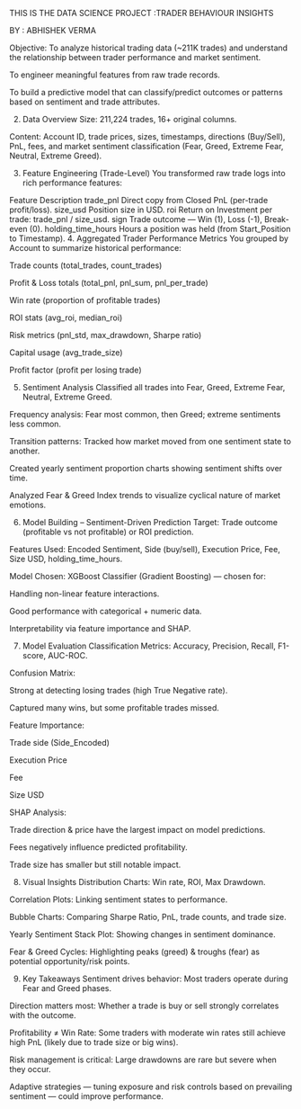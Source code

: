 THIS IS THE DATA SCIENCE PROJECT :TRADER BEHAVIOUR INSIGHTS 


BY : ABHISHEK VERMA


Objective:
To analyze historical trading data (~211K trades) and understand the relationship between trader performance and market sentiment.

To engineer meaningful features from raw trade records.

To build a predictive model that can classify/predict outcomes or patterns based on sentiment and trade attributes.

2. Data Overview
Size: 211,224 trades, 16+ original columns.

Content: Account ID, trade prices, sizes, timestamps, directions (Buy/Sell), PnL, fees, and market sentiment classification (Fear, Greed, Extreme Fear, Neutral, Extreme Greed).

3. Feature Engineering (Trade-Level)
You transformed raw trade logs into rich performance features:

Feature	Description
trade_pnl	Direct copy from Closed PnL (per-trade profit/loss).
size_usd	Position size in USD.
roi	Return on Investment per trade: trade_pnl / size_usd.
sign	Trade outcome — Win (1), Loss (-1), Break-even (0).
holding_time_hours	Hours a position was held (from Start_Position to Timestamp).
4. Aggregated Trader Performance Metrics
You grouped by Account to summarize historical performance:

Trade counts (total_trades, count_trades)

Profit & Loss totals (total_pnl, pnl_sum, pnl_per_trade)

Win rate (proportion of profitable trades)

ROI stats (avg_roi, median_roi)

Risk metrics (pnl_std, max_drawdown, Sharpe ratio)

Capital usage (avg_trade_size)

Profit factor (profit per losing trade)

5. Sentiment Analysis
Classified all trades into Fear, Greed, Extreme Fear, Neutral, Extreme Greed.

Frequency analysis: Fear most common, then Greed; extreme sentiments less common.

Transition patterns: Tracked how market moved from one sentiment state to another.

Created yearly sentiment proportion charts showing sentiment shifts over time.

Analyzed Fear & Greed Index trends to visualize cyclical nature of market emotions.

6. Model Building – Sentiment-Driven Prediction
Target: Trade outcome (profitable vs not profitable) or ROI prediction.

Features Used:
Encoded Sentiment, Side (buy/sell), Execution Price, Fee, Size USD, holding_time_hours.

Model Chosen: XGBoost Classifier (Gradient Boosting) — chosen for:

Handling non-linear feature interactions.

Good performance with categorical + numeric data.

Interpretability via feature importance and SHAP.

7. Model Evaluation
Classification Metrics: Accuracy, Precision, Recall, F1-score, AUC-ROC.

Confusion Matrix:

Strong at detecting losing trades (high True Negative rate).

Captured many wins, but some profitable trades missed.

Feature Importance:

Trade side (Side_Encoded)

Execution Price

Fee

Size USD

SHAP Analysis:

Trade direction & price have the largest impact on model predictions.

Fees negatively influence predicted profitability.

Trade size has smaller but still notable impact.

8. Visual Insights
Distribution Charts: Win rate, ROI, Max Drawdown.

Correlation Plots: Linking sentiment states to performance.

Bubble Charts: Comparing Sharpe Ratio, PnL, trade counts, and trade size.

Yearly Sentiment Stack Plot: Showing changes in sentiment dominance.

Fear & Greed Cycles: Highlighting peaks (greed) & troughs (fear) as potential opportunity/risk points.

9. Key Takeaways
Sentiment drives behavior: Most traders operate during Fear and Greed phases.

Direction matters most: Whether a trade is buy or sell strongly correlates with the outcome.

Profitability ≠ Win Rate: Some traders with moderate win rates still achieve high PnL (likely due to trade size or big wins).

Risk management is critical: Large drawdowns are rare but severe when they occur.

Adaptive strategies — tuning exposure and risk controls based on prevailing sentiment — could improve performance.
